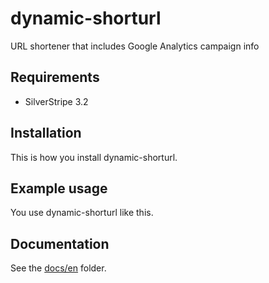 # dynamic-shorturl

URL shortener that includes Google Analytics campaign info

## Requirements

- SilverStripe 3.2

## Installation

This is how you install dynamic-shorturl.

## Example usage

You use dynamic-shorturl like this.

## Documentation

See the [docs/en](docs/en/index.md) folder.
